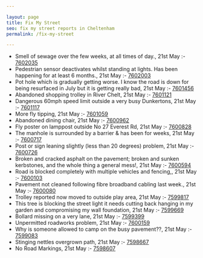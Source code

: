 ```yaml
---

layout: page
title: Fix My Street
seo: fix my street reports in Cheltenham
permalink: /fix-my-street

---
```


<!-- fix_marker starts -->

- Smell of sewage over the few weeks, at all times of day., 21st May :- [7602035](https://www.fixmystreet.com/report/7602035)
- Pedestrian sensor deactivates whilst standing at lights. Has been happening for at least 6 months., 21st May :- [7602003](https://www.fixmystreet.com/report/7602003)
- Pot hole which is gradually getting worse. I know the road is down for being resurfaced in July but it is getting really bad, 21st May :- [7601456](https://www.fixmystreet.com/report/7601456)
- Abandoned shopping trolley in River Chelt, 21st May :- [7601121](https://www.fixmystreet.com/report/7601121)
- Dangerous 60mph speed limit outside a very busy Dunkertons, 21st May :- [7601117](https://www.fixmystreet.com/report/7601117)
- More fly tipping, 21st May :- [7601059](https://www.fixmystreet.com/report/7601059)
- Abandoned dining chair, 21st May :- [7600962](https://www.fixmystreet.com/report/7600962)
- Fly poster on lamppost outside No 27 Everest Rd, 21st May :- [7600828](https://www.fixmystreet.com/report/7600828)
- The manhole is surrounded by a barrier & has been for weeks, 21st May :- [7600717](https://www.fixmystreet.com/report/7600717)
- Post or sign leaning slightly (less than 20 degrees) problem, 21st May :- [7600726](https://www.fixmystreet.com/report/7600726)
- Broken and cracked asphalt on the pavement; broken and sunken kerbstones, and the whole thing a general mess!, 21st May :- [7600594](https://www.fixmystreet.com/report/7600594)
- Road is blocked completely with multiple vehicles and fencing,, 21st May :- [7600103](https://www.fixmystreet.com/report/7600103)
- Pavement not cleaned following fibre broadband cabling last week., 21st May :- [7600080](https://www.fixmystreet.com/report/7600080)
- Trolley reported now moved to outside play area, 21st May :- [7599817](https://www.fixmystreet.com/report/7599817)
- This tree is blocking the street light it needs cutting back hanging in my garden and compromising my wall foundation, 21st May :- [7599669](https://www.fixmystreet.com/report/7599669)
- Bollard missing on a very lane, 21st May :- [7599399](https://www.fixmystreet.com/report/7599399)
- Unpermitted roadworks problem, 21st May :- [7600159](https://www.fixmystreet.com/report/7600159)
- Why is someone allowed to camp on the busy pavement??, 21st May :- [7599083](https://www.fixmystreet.com/report/7599083)
- Stinging nettles overgrown path, 21st May :- [7598667](https://www.fixmystreet.com/report/7598667)
- No Road Markings, 21st May :- [7598607](https://www.fixmystreet.com/report/7598607)

<!-- fix_marker ends -->
